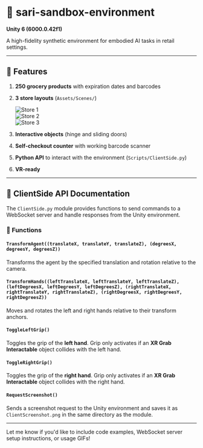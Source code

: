 # 🛒 sari-sandbox-environment  
**Unity 6 (6000.0.42f1)**

A high-fidelity synthetic environment for embodied AI tasks in retail settings.

---

## 🚀 Features
1. **250 grocery products** with expiration dates and barcodes  
2. **3 store layouts** (`Assets/Scenes/`)

   ![Store 1](Images/Store1.gif)  
   ![Store 2](Images/Store2.gif)  
   ![Store 3](Images/Store3.gif)

3. **Interactive objects** (hinge and sliding doors)  
4. **Self-checkout counter** with working barcode scanner  
5. **Python API** to interact with the environment (`Scripts/ClientSide.py`)  
6. **VR-ready**

---

## 🧠 ClientSide API Documentation  
The `ClientSide.py` module provides functions to send commands to a WebSocket server and handle responses from the Unity environment.

### 🔧 Functions

#### `TransformAgent((translateX, translateY, translateZ), (degreesX, degreesY, degreesZ))`  
Transforms the agent by the specified translation and rotation relative to the camera.

#### `TransformHands((leftTranslateX, leftTranslateY, leftTranslateZ), (leftDegreesX, leftDegreesY, leftDegreesZ), (rightTranslateX, rightTranslateY, rightTranslateZ), (rightDegreesX, rightDegreesY, rightDegreesZ))`  
Moves and rotates the left and right hands relative to their transform anchors.

#### `ToggleLeftGrip()`  
Toggles the grip of the **left hand**. Grip only activates if an **XR Grab Interactable** object collides with the left hand.

#### `ToggleRightGrip()`  
Toggles the grip of the **right hand**. Grip only activates if an **XR Grab Interactable** object collides with the right hand.

#### `RequestScreenshot()`  
Sends a screenshot request to the Unity environment and saves it as `ClientScreenshot.png` in the same directory as the module.

---

Let me know if you'd like to include code examples, WebSocket server setup instructions, or usage GIFs!
